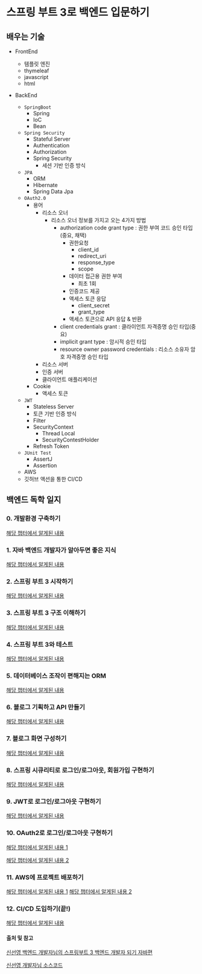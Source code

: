 # 스프링 부트 3로 백엔드 입문하기

## 배우는 기술

- FrontEnd
  - 템플릿 엔진
  - thymeleaf
  - javascript
  - html

- BackEnd
  - `SpringBoot`
    - Spring
    - IoC
    - Bean
  - `Spring Security`
    - Stateful Server  
    - Authentication
    - Authorization
    - Spring Security
      - 세션 기반 인증 방식
  - `JPA`
    - ORM
    - Hibernate
    - Spring Data Jpa
  - `OAuth2.0`
    - 용어
      - 리소스 오너
        - 리소스 오너 정보를 가지고 오는 4가지 방법
          - authorization code grant type : 권한 부여 코드 승인 타입(중요, 채택)
            - 권한요청
              - client_id
              - redirect_uri
              - response_type
              - scope
            - 데이터 접근용 권한 부여
              - 최초 1회
            - 인증코드 제공
            - 액세스 토큰 응답
              - client_secret
              - grant_type
            - 액세스 토큰으로 API 응답 & 반환
          - client credentials grant : 클라이언트 자격증명 승인 타입(중요)
          - implicit grant type : 암시적 승인 타입
          - resource owner password credentials : 리소스 소유자 암호 자격증명 승인 타입
      - 리소스 서버
      - 인증 서버
      - 클라이언트 애플리케이션
    - Cookie
      - 액세스 토큰
  - `JWT`
    - Stateless Server
    - 토큰 기반 인증 방식
    - Filter
    - SecurityContext
      - Thread Local 
      - SecurityContestHolder
    - Refresh Token
  - `JUnit Test`
    - AssertJ
    - Assertion
  - AWS
  - 깃허브 액션을 통한 CI/CD

## 백엔드 독학 일지

### 0. 개발환경 구축하기

[해당 챕터에서 알게된 내용](https://velog.io/@jaegeunsong_1997/%EC%8A%A4%ED%94%84%EB%A7%81%EB%B6%80%ED%8A%B8-%EB%8F%85%ED%95%99-1-Build-System-gradle%EA%B3%BC-maven%EC%B0%A8%EC%9D%B4)

### 1. 자바 백엔드 개발자가 알아두면 좋은 지식

[해당 챕터에서 알게된 내용](https://velog.io/@jaegeunsong_1997/%EC%8A%A4%ED%94%84%EB%A7%81%EB%B6%80%ED%8A%B8-%EB%8F%85%ED%95%99-1%EC%9E%A5-%EC%9E%90%EB%B0%94-%EB%B0%B1%EC%97%94%EB%93%9C-%EA%B0%9C%EB%B0%9C%EC%9E%90%EA%B0%80-%EC%95%8C%EC%95%84%EB%91%90%EB%A9%B4-%EC%A2%8B%EC%9D%80-%EC%A7%80%EC%8B%9D)

### 2. 스프링 부트 3 시작하기

[해당 챕터에서 알게된 내용](https://velog.io/@jaegeunsong_1997/%EC%8A%A4%ED%94%84%EB%A7%81%EB%B6%80%ED%8A%B8-%EB%8F%85%ED%95%99-2%EC%9E%A5-%EC%8A%A4%ED%94%84%EB%A7%81%EB%B6%80%ED%8A%B8-3-%EC%8B%9C%EC%9E%91%ED%95%98%EA%B8%B0)

### 3. 스프링 부트 3 구조 이해하기

[해당 챕터에서 알게된 내용](https://velog.io/@jaegeunsong_1997/%EC%8A%A4%ED%94%84%EB%A7%81%EB%B6%80%ED%8A%B8-%EB%8F%85%ED%95%99-3%EC%9E%A5-%EC%8A%A4%ED%94%84%EB%A7%81%EB%B6%80%ED%8A%B8-3-%EA%B5%AC%EC%A1%B0-%EC%9D%B4%ED%95%B4%ED%95%98%EA%B8%B0)

### 4. 스프링 부트 3와 테스트

[해당 챕터에서 알게된 내용](https://velog.io/@jaegeunsong_1997/%EC%8A%A4%ED%94%84%EB%A7%81%EB%B6%80%ED%8A%B8-%EB%8F%85%ED%95%99-4%EC%9E%A5-%EC%8A%A4%ED%94%84%EB%A7%81%EB%B6%80%ED%8A%B8-3%EC%99%80-%ED%85%8C%EC%8A%A4%ED%8A%B8)

### 5. 데이터베이스 조작이 편해지는 ORM

[해당 챕터에서 알게된 내용](https://velog.io/@jaegeunsong_1997/%EC%8A%A4%ED%94%84%EB%A7%81%EB%B6%80%ED%8A%B8-%EB%8F%85%ED%95%99-5%EC%9E%A5-%EB%8D%B0%EC%9D%B4%ED%84%B0%EB%B2%A0%EC%9D%B4%EC%8A%A4%EC%99%80-%EC%A1%B0%EC%9E%91%EC%9D%B8-%ED%8E%B8%ED%95%B4%EC%A7%80%EB%8A%94-ORM)

### 6. 블로그 기획하고 API 만들기

[해당 챕터에서 알게된 내용](https://velog.io/@jaegeunsong_1997/%EC%8A%A4%ED%94%84%EB%A7%81%EB%B6%80%ED%8A%B8-%EB%8F%85%ED%95%99-6%EC%9E%A5-%EB%B8%94%EB%A1%9C%EA%B7%B8-%EA%B8%B0%ED%9A%8D%ED%95%98%EA%B3%A0-API-%EB%A7%8C%EB%93%A4%EA%B8%B0)

### 7. 블로그 화면 구성하기

[해당 챕터에서 알게된 내용](https://velog.io/@jaegeunsong_1997/%EC%8A%A4%ED%94%84%EB%A7%81%EB%B6%80%ED%8A%B8-%EB%8F%85%ED%95%99-7%EC%9E%A5-%EB%B8%94%EB%A1%9C%EA%B7%B8-%ED%99%94%EB%A9%B4-%EA%B5%AC%EC%84%B1%ED%95%98%EA%B8%B0)

### 8. 스프링 시큐리티로 로그인/로그아웃, 회원가입 구현하기

[해당 챕터에서 알게된 내용](https://velog.io/@jaegeunsong_1997/%EC%8A%A4%ED%94%84%EB%A7%81%EB%B6%80%ED%8A%B8-%EB%8F%85%ED%95%99-8%EC%9E%A5-%EC%8A%A4%ED%94%84%EB%A7%81-%EC%8B%9C%ED%81%90%EB%A6%AC%ED%8B%B0%EB%A1%9C-%EB%A1%9C%EA%B7%B8%EC%9D%B8%EB%A1%9C%EA%B7%B8%EC%95%84%EC%9B%83-%ED%9A%8C%EC%9B%90%EA%B0%80%EC%9E%85-%EA%B5%AC%ED%98%84%ED%95%98%EA%B8%B0)

### 9. JWT로 로그인/로그아웃 구현하기

[해당 챕터에서 알게된 내용](https://velog.io/@jaegeunsong_1997/%EC%8A%A4%ED%94%84%EB%A7%81%EB%B6%80%ED%8A%B8-%EB%8F%85%ED%95%99-9%EC%9E%A5-JWT%EB%A1%9C-%EB%A1%9C%EA%B7%B8%EC%9D%B8%EB%A1%9C%EA%B7%B8%EC%95%84%EC%9B%83-%EA%B5%AC%ED%98%84%ED%95%98%EA%B8%B0)

### 10. OAuth2로 로그인/로그아웃 구현하기

[해당 챕터에서 알게된 내용 1](https://velog.io/@jaegeunsong_1997/%EC%8A%A4%ED%94%84%EB%A7%81%EB%B6%80%ED%8A%B8-%EB%8F%85%ED%95%99-10%EC%9E%A5-OAuth2%EB%A1%9C-%EB%A1%9C%EA%B7%B8%EC%9D%B8%EB%A1%9C%EA%B7%B8%EC%95%84%EC%9B%83-%EA%B5%AC%ED%98%84%ED%95%98%EA%B8%B0-a)

[해당 챕터에서 알게된 내용 2](https://velog.io/@jaegeunsong_1997/%EC%8A%A4%ED%94%84%EB%A7%81%EB%B6%80%ED%8A%B8-%EB%8F%85%ED%95%99-10%EC%9E%A5-OAuth2%EB%A1%9C-%EB%A1%9C%EA%B7%B8%EC%9D%B8%EB%A1%9C%EA%B7%B8%EC%95%84%EC%9B%83-%EA%B5%AC%ED%98%84%ED%95%98%EA%B8%B0-b)

### 11. AWS에 프로젝트 배포하기

[해당 챕터에서 알게된 내용 1](https://velog.io/@jaegeunsong_1997/%EC%8A%A4%ED%94%84%EB%A7%81%EB%B6%80%ED%8A%B8-%EB%8F%85%ED%95%99-11%EC%9E%A5-AWS%EC%97%90-%ED%94%84%EB%A1%9C%EC%A0%9D%ED%8A%B8-%EB%B0%B0%ED%8F%AC%ED%95%98%EA%B8%B0-a)
[해당 챕터에서 알게된 내용 2](https://velog.io/@jaegeunsong_1997/%EC%8A%A4%ED%94%84%EB%A7%81%EB%B6%80%ED%8A%B8-%EB%8F%85%ED%95%99-11%EC%9E%A5-AWS%EC%97%90-%ED%94%84%EB%A1%9C%EC%A0%9D%ED%8A%B8-%EB%B0%B0%ED%8F%AC%ED%95%98%EA%B8%B0-b)

### 12. CI/CD 도입하기(끝!)

[해당 챕터에서 알게된 내용]()

#### 출처 및 참고

[신선영 백엔드 개발자님의 스프링부트 3 백엔드 개발자 되기 자바편](https://github.com/shinsunyoung/springboot-developer)

[신선영 개발자님 소스코드](https://github.com/shinsunyoung/springboot-developer) 